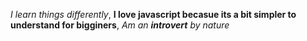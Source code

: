  *I learn things differently*,
 **I love javascript becasue its a bit simpler to understand for bigginers**,
 _Am an **introvert** by nature_
